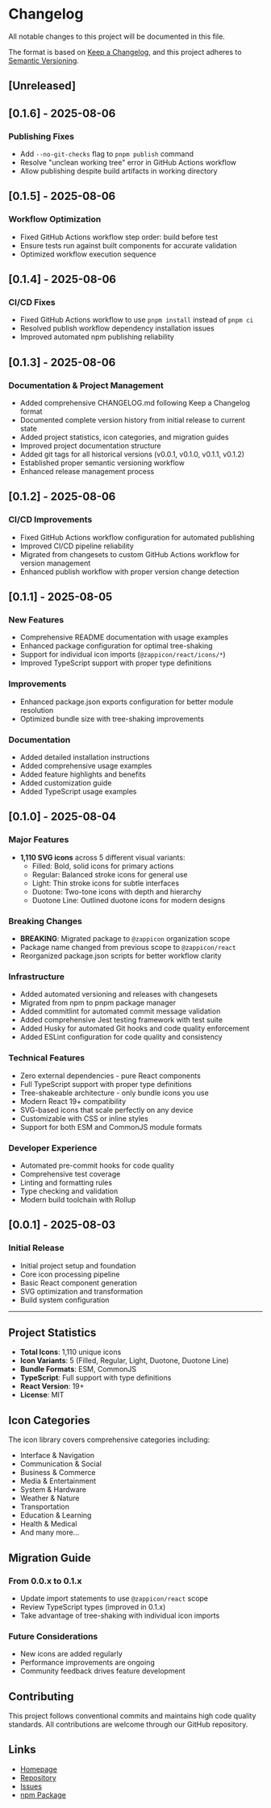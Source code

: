 # Changelog

All notable changes to this project will be documented in this file.

The format is based on [Keep a Changelog](https://keepachangelog.com/en/1.0.0/),
and this project adheres to [Semantic Versioning](https://semver.org/spec/v2.0.0.html).

## [Unreleased]

## [0.1.6] - 2025-08-06

### Publishing Fixes

- Add `--no-git-checks` flag to `pnpm publish` command
- Resolve "unclean working tree" error in GitHub Actions workflow
- Allow publishing despite build artifacts in working directory

## [0.1.5] - 2025-08-06

### Workflow Optimization

- Fixed GitHub Actions workflow step order: build before test
- Ensure tests run against built components for accurate validation
- Optimized workflow execution sequence

## [0.1.4] - 2025-08-06

### CI/CD Fixes

- Fixed GitHub Actions workflow to use `pnpm install` instead of `pnpm ci`
- Resolved publish workflow dependency installation issues
- Improved automated npm publishing reliability

## [0.1.3] - 2025-08-06

### Documentation & Project Management

- Added comprehensive CHANGELOG.md following Keep a Changelog format
- Documented complete version history from initial release to current state
- Added project statistics, icon categories, and migration guides
- Improved project documentation structure
- Added git tags for all historical versions (v0.0.1, v0.1.0, v0.1.1, v0.1.2)
- Established proper semantic versioning workflow
- Enhanced release management process

## [0.1.2] - 2025-08-06

### CI/CD Improvements

- Fixed GitHub Actions workflow configuration for automated publishing
- Improved CI/CD pipeline reliability
- Migrated from changesets to custom GitHub Actions workflow for version management
- Enhanced publish workflow with proper version change detection

## [0.1.1] - 2025-08-05

### New Features

- Comprehensive README documentation with usage examples
- Enhanced package configuration for optimal tree-shaking
- Support for individual icon imports (`@zappicon/react/icons/*`)
- Improved TypeScript support with proper type definitions

### Improvements

- Enhanced package.json exports configuration for better module resolution
- Optimized bundle size with tree-shaking improvements

### Documentation

- Added detailed installation instructions
- Added comprehensive usage examples
- Added feature highlights and benefits
- Added customization guide
- Added TypeScript usage examples

## [0.1.0] - 2025-08-04

### Major Features

- **1,110 SVG icons** across 5 different visual variants:
  - Filled: Bold, solid icons for primary actions
  - Regular: Balanced stroke icons for general use
  - Light: Thin stroke icons for subtle interfaces
  - Duotone: Two-tone icons with depth and hierarchy
  - Duotone Line: Outlined duotone icons for modern designs

### Breaking Changes

- **BREAKING**: Migrated package to `@zappicon` organization scope
- Package name changed from previous scope to `@zappicon/react`
- Reorganized package.json scripts for better workflow clarity

### Infrastructure

- Added automated versioning and releases with changesets
- Migrated from npm to pnpm package manager
- Added commitlint for automated commit message validation
- Added comprehensive Jest testing framework with test suite
- Added Husky for automated Git hooks and code quality enforcement
- Added ESLint configuration for code quality and consistency

### Technical Features

- Zero external dependencies - pure React components
- Full TypeScript support with proper type definitions
- Tree-shakeable architecture - only bundle icons you use
- Modern React 19+ compatibility
- SVG-based icons that scale perfectly on any device
- Customizable with CSS or inline styles
- Support for both ESM and CommonJS module formats

### Developer Experience

- Automated pre-commit hooks for code quality
- Comprehensive test coverage
- Linting and formatting rules
- Type checking and validation
- Modern build toolchain with Rollup

## [0.0.1] - 2025-08-03

### Initial Release

- Initial project setup and foundation
- Core icon processing pipeline
- Basic React component generation
- SVG optimization and transformation
- Build system configuration

---

## Project Statistics

- **Total Icons**: 1,110 unique icons
- **Icon Variants**: 5 (Filled, Regular, Light, Duotone, Duotone Line)
- **Bundle Formats**: ESM, CommonJS
- **TypeScript**: Full support with type definitions
- **React Version**: 19+
- **License**: MIT

## Icon Categories

The icon library covers comprehensive categories including:

- Interface & Navigation
- Communication & Social
- Business & Commerce
- Media & Entertainment
- System & Hardware
- Weather & Nature
- Transportation
- Education & Learning
- Health & Medical
- And many more...

## Migration Guide

### From 0.0.x to 0.1.x

- Update import statements to use `@zappicon/react` scope
- Review TypeScript types (improved in 0.1.x)
- Take advantage of tree-shaking with individual icon imports

### Future Considerations

- New icons are added regularly
- Performance improvements are ongoing
- Community feedback drives feature development

## Contributing

This project follows conventional commits and maintains high code quality standards. All contributions are welcome through our GitHub repository.

## Links

- [Homepage](https://zappicon.com)
- [Repository](https://github.com/zappicon/zappicon-react)
- [Issues](https://github.com/zappicon/zappicon-react/issues)
- [npm Package](https://www.npmjs.com/package/@zappicon/react)
